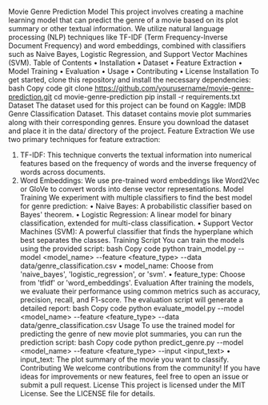 Movie Genre Prediction Model
This project involves creating a machine learning model that can predict the genre of a movie based on its plot summary or other textual information. We utilize natural language processing (NLP) techniques like TF-IDF (Term Frequency-Inverse Document Frequency) and word embeddings, combined with classifiers such as Naive Bayes, Logistic Regression, and Support Vector Machines (SVM).
Table of Contents
•	Installation
•	Dataset
•	Feature Extraction
•	Model Training
•	Evaluation
•	Usage
•	Contributing
•	License
Installation
To get started, clone this repository and install the necessary dependencies:
bash
Copy code
git clone https://github.com/yourusername/movie-genre-prediction.git
cd movie-genre-prediction
pip install -r requirements.txt
Dataset
The dataset used for this project can be found on Kaggle: IMDB Genre Classification Dataset. This dataset contains movie plot summaries along with their corresponding genres.
Ensure you download the dataset and place it in the data/ directory of the project.
Feature Extraction
We use two primary techniques for feature extraction:
1.	TF-IDF: This technique converts the textual information into numerical features based on the frequency of words and the inverse frequency of words across documents.
2.	Word Embeddings: We use pre-trained word embeddings like Word2Vec or GloVe to convert words into dense vector representations.
Model Training
We experiment with multiple classifiers to find the best model for genre prediction:
•	Naive Bayes: A probabilistic classifier based on Bayes' theorem.
•	Logistic Regression: A linear model for binary classification, extended for multi-class classification.
•	Support Vector Machines (SVM): A powerful classifier that finds the hyperplane which best separates the classes.
Training Script
You can train the models using the provided script:
bash
Copy code
python train_model.py --model <model_name> --feature <feature_type> --data data/genre_classification.csv
•	model_name: Choose from 'naive_bayes', 'logistic_regression', or 'svm'.
•	feature_type: Choose from 'tfidf' or 'word_embeddings'.
Evaluation
After training the models, we evaluate their performance using common metrics such as accuracy, precision, recall, and F1-score. The evaluation script will generate a detailed report:
bash
Copy code
python evaluate_model.py --model <model_name> --feature <feature_type> --data data/genre_classification.csv
Usage
To use the trained model for predicting the genre of new movie plot summaries, you can run the prediction script:
bash
Copy code
python predict_genre.py --model <model_name> --feature <feature_type> --input <input_text>
•	input_text: The plot summary of the movie you want to classify.
Contributing
We welcome contributions from the community! If you have ideas for improvements or new features, feel free to open an issue or submit a pull request.
License
This project is licensed under the MIT License. See the LICENSE file for details.

